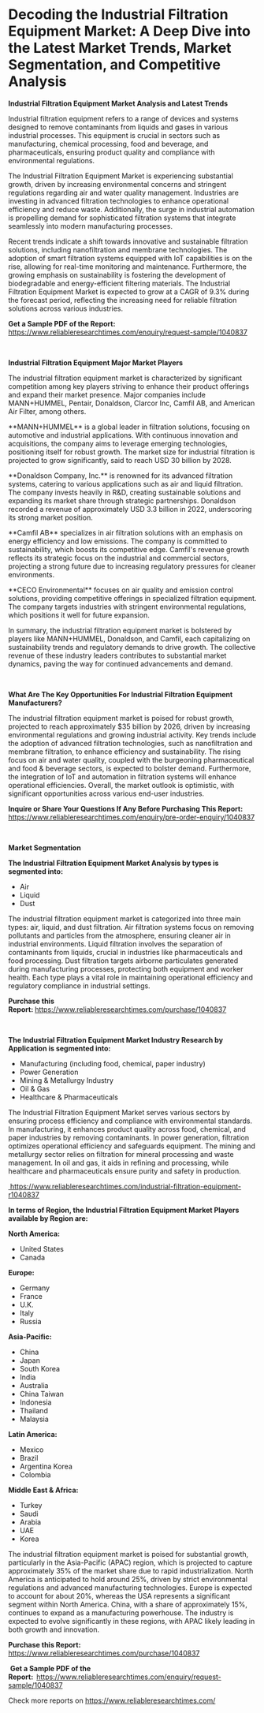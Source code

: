 <p><h1>Decoding the Industrial Filtration Equipment Market: A Deep Dive into the Latest Market Trends, Market Segmentation, and Competitive Analysis</h1></p><p><strong>Industrial Filtration Equipment Market Analysis and Latest Trends</strong></p>
<p><p>Industrial filtration equipment refers to a range of devices and systems designed to remove contaminants from liquids and gases in various industrial processes. This equipment is crucial in sectors such as manufacturing, chemical processing, food and beverage, and pharmaceuticals, ensuring product quality and compliance with environmental regulations.</p><p>The Industrial Filtration Equipment Market is experiencing substantial growth, driven by increasing environmental concerns and stringent regulations regarding air and water quality management. Industries are investing in advanced filtration technologies to enhance operational efficiency and reduce waste. Additionally, the surge in industrial automation is propelling demand for sophisticated filtration systems that integrate seamlessly into modern manufacturing processes.</p><p>Recent trends indicate a shift towards innovative and sustainable filtration solutions, including nanofiltration and membrane technologies. The adoption of smart filtration systems equipped with IoT capabilities is on the rise, allowing for real-time monitoring and maintenance. Furthermore, the growing emphasis on sustainability is fostering the development of biodegradable and energy-efficient filtering materials. The Industrial Filtration Equipment Market is expected to grow at a CAGR of 9.3% during the forecast period, reflecting the increasing need for reliable filtration solutions across various industries.</p></p>
<p><strong>Get a Sample PDF of the Report:&nbsp;</strong> <a href="https://www.reliableresearchtimes.com/enquiry/request-sample/1040837?utm_campaign=2325&utm_medium=2&utm_source=Github&utm_content=ia&utm_term=21022025&utm_id=industrial-filtration-equipment">https://www.reliableresearchtimes.com/enquiry/request-sample/1040837</a></p>
<p>&nbsp;</p>
<p><strong>Industrial Filtration Equipment Major Market Players</strong></p>
<p><p>The industrial filtration equipment market is characterized by significant competition among key players striving to enhance their product offerings and expand their market presence. Major companies include MANN+HUMMEL, Pentair, Donaldson, Clarcor Inc, Camfil AB, and American Air Filter, among others.</p><p>**MANN+HUMMEL** is a global leader in filtration solutions, focusing on automotive and industrial applications. With continuous innovation and acquisitions, the company aims to leverage emerging technologies, positioning itself for robust growth. The market size for industrial filtration is projected to grow significantly, said to reach USD 30 billion by 2028.</p><p>**Donaldson Company, Inc.** is renowned for its advanced filtration systems, catering to various applications such as air and liquid filtration. The company invests heavily in R&D, creating sustainable solutions and expanding its market share through strategic partnerships. Donaldson recorded a revenue of approximately USD 3.3 billion in 2022, underscoring its strong market position.</p><p>**Camfil AB** specializes in air filtration solutions with an emphasis on energy efficiency and low emissions. The company is committed to sustainability, which boosts its competitive edge. Camfil's revenue growth reflects its strategic focus on the industrial and commercial sectors, projecting a strong future due to increasing regulatory pressures for cleaner environments.</p><p>**CECO Environmental** focuses on air quality and emission control solutions, providing competitive offerings in specialized filtration equipment. The company targets industries with stringent environmental regulations, which positions it well for future expansion.</p><p>In summary, the industrial filtration equipment market is bolstered by players like MANN+HUMMEL, Donaldson, and Camfil, each capitalizing on sustainability trends and regulatory demands to drive growth. The collective revenue of these industry leaders contributes to substantial market dynamics, paving the way for continued advancements and demand.</p></p>
<p>&nbsp;</p>
<p><strong>What Are The Key Opportunities For Industrial Filtration Equipment Manufacturers?</strong></p>
<p><p>The industrial filtration equipment market is poised for robust growth, projected to reach approximately $35 billion by 2026, driven by increasing environmental regulations and growing industrial activity. Key trends include the adoption of advanced filtration technologies, such as nanofiltration and membrane filtration, to enhance efficiency and sustainability. The rising focus on air and water quality, coupled with the burgeoning pharmaceutical and food & beverage sectors, is expected to bolster demand. Furthermore, the integration of IoT and automation in filtration systems will enhance operational efficiencies. Overall, the market outlook is optimistic, with significant opportunities across various end-user industries.</p></p>
<p><strong>Inquire or Share Your Questions If Any Before Purchasing This Report:</strong> <a href="https://www.reliableresearchtimes.com/enquiry/pre-order-enquiry/1040837?utm_campaign=2325&utm_medium=2&utm_source=Github&utm_content=ia&utm_term=21022025&utm_id=industrial-filtration-equipment">https://www.reliableresearchtimes.com/enquiry/pre-order-enquiry/1040837</a></p>
<p>&nbsp;</p>
<p><strong>Market Segmentation</strong></p>
<p><strong>The Industrial Filtration Equipment Market Analysis by types is segmented into:</strong></p>
<p><ul><li>Air</li><li>Liquid</li><li>Dust</li></ul></p>
<p><p>The industrial filtration equipment market is categorized into three main types: air, liquid, and dust filtration. Air filtration systems focus on removing pollutants and particles from the atmosphere, ensuring cleaner air in industrial environments. Liquid filtration involves the separation of contaminants from liquids, crucial in industries like pharmaceuticals and food processing. Dust filtration targets airborne particulates generated during manufacturing processes, protecting both equipment and worker health. Each type plays a vital role in maintaining operational efficiency and regulatory compliance in industrial settings.</p></p>
<p><strong>Purchase this Report:&nbsp;</strong><a href="https://www.reliableresearchtimes.com/purchase/1040837?utm_campaign=2325&utm_medium=2&utm_source=Github&utm_content=ia&utm_term=21022025&utm_id=industrial-filtration-equipment">https://www.reliableresearchtimes.com/purchase/1040837</a></p>
<p>&nbsp;</p>
<p><strong>The Industrial Filtration Equipment Market Industry Research by Application is segmented into:</strong></p>
<p><ul><li>Manufacturing (including food, chemical, paper industry)</li><li>Power Generation</li><li>Mining & Metallurgy Industry</li><li>Oil & Gas</li><li>Healthcare & Pharmaceuticals</li></ul></p>
<p><p>The Industrial Filtration Equipment Market serves various sectors by ensuring process efficiency and compliance with environmental standards. In manufacturing, it enhances product quality across food, chemical, and paper industries by removing contaminants. In power generation, filtration optimizes operational efficiency and safeguards equipment. The mining and metallurgy sector relies on filtration for mineral processing and waste management. In oil and gas, it aids in refining and processing, while healthcare and pharmaceuticals ensure purity and safety in production.</p></p>
<p><a href="https://www.reliableresearchtimes.com/industrial-filtration-equipment-r1040837?utm_campaign=2325&utm_medium=2&utm_source=Github&utm_content=ia&utm_term=21022025&utm_id=industrial-filtration-equipment">&nbsp;https://www.reliableresearchtimes.com/industrial-filtration-equipment-r1040837</a></p>
<p><strong>In terms of Region, the Industrial Filtration Equipment Market Players available by Region are:</strong></p>
<p>
    <p> <strong> North America: </strong>
        <ul>
            <li>United States</li>
            <li>Canada</li>
        </ul>
        </p> 
    <p> <strong> Europe: </strong>
        <ul>
            <li>Germany</li>
            <li>France</li>
            <li>U.K.</li>
            <li>Italy</li>
            <li>Russia</li>
        </ul>
        </p> 
    <p> <strong> Asia-Pacific: </strong>
        <ul>
            <li>China</li>
            <li>Japan</li>
            <li>South Korea</li>
            <li>India</li>
            <li>Australia</li>
            <li>China Taiwan</li>
            <li>Indonesia</li>
            <li>Thailand</li>
            <li>Malaysia</li>
        </ul>
        </p> 
    <p> <strong> Latin America: </strong>
        <ul>
            <li>Mexico</li>
            <li>Brazil</li>
            <li>Argentina Korea</li>
            <li>Colombia</li>
        </ul>
        </p> 
    <p> <strong> Middle East & Africa: </strong>
        <ul>
            <li>Turkey</li>
            <li>Saudi</li>
            <li>Arabia</li>
            <li>UAE</li>
            <li>Korea</li>
        </ul>
    </p>
    </p>
<p><p>The industrial filtration equipment market is poised for substantial growth, particularly in the Asia-Pacific (APAC) region, which is projected to capture approximately 35% of the market share due to rapid industrialization. North America is anticipated to hold around 25%, driven by strict environmental regulations and advanced manufacturing technologies. Europe is expected to account for about 20%, whereas the USA represents a significant segment within North America. China, with a share of approximately 15%, continues to expand as a manufacturing powerhouse. The industry is expected to evolve significantly in these regions, with APAC likely leading in both growth and innovation.</p></p>
<p><strong>Purchase this Report: </strong><a href="https://www.reliableresearchtimes.com/purchase/1040837?utm_campaign=2325&utm_medium=2&utm_source=Github&utm_content=ia&utm_term=21022025&utm_id=industrial-filtration-equipment">https://www.reliableresearchtimes.com/purchase/1040837</a></p>
<p>&nbsp;<strong>Get a Sample PDF of the Report:&nbsp;&nbsp;</strong><a href="https://www.reliableresearchtimes.com/enquiry/request-sample/1040837?utm_campaign=2325&utm_medium=2&utm_source=Github&utm_content=ia&utm_term=21022025&utm_id=industrial-filtration-equipment">https://www.reliableresearchtimes.com/enquiry/request-sample/1040837</a></p>
<p><strong></strong></p>
<p>Check more reports on <a href="https://www.reliableresearchtimes.com/?utm_campaign=2325&utm_medium=2&utm_source=Github&utm_content=ia&utm_term=21022025&utm_id=industrial-filtration-equipment">https://www.reliableresearchtimes.com/</a></p>